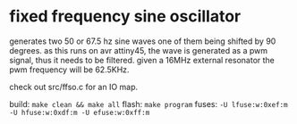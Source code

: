 
# fixed frequency sine oscillator

generates two 50 or 67.5 hz sine waves one of them being shifted
by 90 degrees. as this runs on avr attiny45, the wave is generated
as a pwm signal, thus it needs to be filtered. given a 16MHz external
resonator the pwm frequency will be 62.5KHz.

check out src/ffso.c for an IO map.

build: ```make clean && make all```
flash: ```make program```
fuses: ```-U lfuse:w:0xef:m -U hfuse:w:0xdf:m -U efuse:w:0xff:m```
